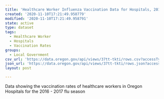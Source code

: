 ```yaml
---
title: 'Healthcare Worker Influenza Vaccination Data for Hospitals, 2016-2017'
created: '2020-11-10T17:21:49.958779'
modified: '2020-11-10T17:21:49.958791'
state: active
type: dataset
tags:
  - Healthcare Worker
  - Hospitals
  - Vaccination Rates
groups:
  - Local Government
csv_url: 'https://data.oregon.gov/api/views/37tt-tkti/rows.csv?accessType=DOWNLOAD'
json_url: 'https://data.oregon.gov/api/views/37tt-tkti/rows.json?accessType=DOWNLOAD'
layout: post

---
```

Data showing the vaccination rates of healthcare workers in Oregon Hospitals for the 2016 - 2017 flu season
